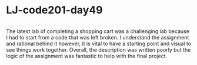 # LJ-code201-day49
###### 
The latest lab of completing a shopping cart was a challenging lab because I had to start from a code that was left broken. I understand the assignment and rational behind it however, it is vital to have a starting point and visual to see things work together. Overall, the description was written poorly but the logic of the assignment was fantastic to help with the final project.  